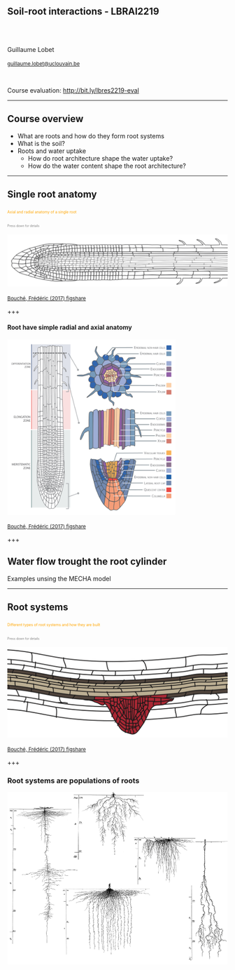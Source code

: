 
<!-- 
$size: 16:9
page_number: true
footer: Guillaume Lobet || LBRAI2219 || Soil-root-interactions
-->

## **Soil-root interactions** - LBRAI2219

</br></br>

Guillaume Lobet

<small>guillaume.lobet@uclouvain.be</small>


</br>

Course evaluation: http://bit.ly/lbres2219-eval


---

## Course overview

- What are roots and how do they form root systems
- What is the soil? 
- Roots and water uptake
	- How do root architecture shape the water uptake?
	- How do the water content shape the root architecture? 



---

## Single root anatomy

<span style="font-size:0.6em; color:orange">Axial and radial anatomy of a single root</span>

<span style="font-size:0.5em; color:gray"> Press down for details </span>


![](img/root-1.png)

<small>[Bouché, Frédéric (2017) figshare](https://doi.org/10.6084/m9.figshare.4688809.v1)</small>


+++

#### Root have simple radial and axial anatomy

<img src="img/root-anatomy.png" height="400"/> 

<small>[Bouché, Frédéric (2017) figshare](https://doi.org/10.6084/m9.figshare.4688809.v1)</small>


+++

## Water flow trought the root cylinder

Examples unsing the MECHA model





---

## Root systems

<span style="font-size:0.6em; color:orange">Different types of root systems and how they are built</span>

<span style="font-size:0.5em; color:gray"> Press down for details </span>


![](img/root-2.png)

<small>[Bouché, Frédéric (2017) figshare](https://doi.org/10.6084/m9.figshare.4688809.v1)</small>


+++

### Root systems are populations of roots


![](img/root-pop.png)
